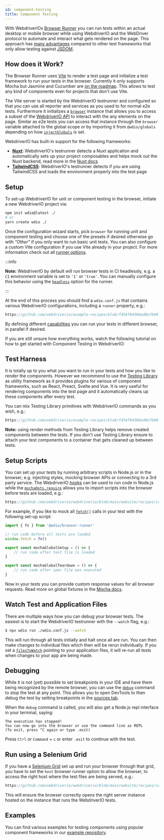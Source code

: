 ```yaml
---
id: component-testing
title: Component Testing
---
```


With WebdriverIOs [Browser Runner](/docs/runner#browser-runner) you can run tests within an actual desktop or mobile browser while using WebdriverIO and the WebDriver protocol to automate and interact what gets rendered on the page. This approach has [many advantages](/docs/runner#browser-runner) compared to other test frameworks that only allow testing against [JSDOM](https://www.npmjs.com/package/jsdom).

## How does it Work?

The Browser Runner uses [Vite](https://vitejs.dev/) to render a test page and initialize a test framework to run your tests in the browser. Currently it only supports Mocha but Jasmine and Cucumber are [on the roadmap](https://github.com/orgs/webdriverio/projects/1). This allows to test any kind of components even for projects that don't use Vite.

The Vite server is started by the WebdriverIO testrunner and configured so that you can use all reporter and services as you used to for normal e2e tests. Furthermore it initializes a [`browser`](/docs/api/browser) instance that allows you to access a subset of the [WebdriverIO API](/docs/api) to interact with the any elements on the page. Similar as e2e tests you can access that instance through the `browser` variable attached to the global scope or by importing it from `@wdio/globals` depending on how [`injectGlobals`](/docs/api/globals) is set.

WebdriverIO has built-in support for the following frameworks:

- [__Nuxt__](https://nuxt.com/): WebdriverIO's testrunner detects a Nuxt application and automatically sets up your project composables and helps mock out the Nuxt backend, read more in the [Nuxt docs](/docs/component-testing/vue#testing-vue-components-in-nuxt)
- [__TailwindCSS__](https://tailwindcss.com/): WebdriverIO's testrunner detects if you are using TailwindCSS and loads the environment properly into the test page

## Setup

To set-up WebdriverIO for unit or component testing in the browser, initiate a new WebdriverIO project via:

```bash
npm init wdio@latest ./
# or
yarn create wdio ./
```

Once the configuration wizard starts, pick `browser` for running unit and component testing and choose one of the presets if desired otherwise go with _"Other"_ if you only want to run basic unit tests. You can also configure a custom Vite configuration if you use Vite already in your project. For more information check out all [runner options](/docs/runner#runner-options).

:::info

__Note:__ WebdriverIO by default will run browser tests in CI headlessly, e.g. a `CI` environment variable is set to `'1'` or `'true'`. You can manually configure this behavior using the [`headless`](/docs/runner#headless) option for the runner.

:::

At the end of this process you should find a `wdio.conf.js` that contains various WebdriverIO configurations, including a `runner` property, e.g.:

```ts reference useHTTPS runmeRepository="git@github.com:webdriverio/example-recipes.git" runmeFileToOpen="component-testing%2FREADME.md"
https://github.com/webdriverio/example-recipes/blob/fd54f94306ed8e7b40f967739164dfe4d6d76b41/wdio.comp.conf.js
```

By defining different [capabilities](/docs/configuration#capabilities) you can run your tests in different browser, in parallel if desired.

If you are still unsure how everything works, watch the following tutorial on how to get started with Component Testing in WebdriverIO:

<LiteYouTubeEmbed
    id="5vp_3tGtnMc"
    title="Getting Started with Component Testing in WebdriverIO"
/>

## Test Harness

It is totally up to you what you want to run in your tests and how you like to render the components. However we recommend to use the [Testing Library](https://testing-library.com/) as utility framework as it provides plugins for various of component frameworks, such as React, Preact, Svelte and Vue. It is very useful for rendering components into the test page and it automatically cleans up these components after every test.

You can mix Testing Library primitives with WebdriverIO commands as you wish, e.g.:

```js reference useHTTPS
https://github.com/webdriverio/example-recipes/blob/fd54f94306ed8e7b40f967739164dfe4d6d76b41/component-testing/svelte-example.js
```

__Note:__ using render methods from Testing Library helps remove created components between the tests. If you don't use Testing Library ensure to attach your test components to a container that gets cleaned up between tests.

## Setup Scripts

You can set up your tests by running arbitrary scripts in Node.js or in the browser, e.g. injecting styles, mocking browser APIs or connecting to a 3rd party service. The WebdriverIO [hooks](/docs/configuration#hooks) can be used to run code in Node.js while the [`mochaOpts.require`](/docs/frameworks#require) allows you to import scripts into the browser before tests are loaded, e.g.:

```js reference useHTTPS
https://github.com/webdriverio/webdriverio/blob/main/website/recipes/component-testing/component-testing.js
```

For example, if you like to mock all [`fetch()`](https://developer.mozilla.org/en-US/docs/Web/API/fetch) calls in your test with the following set-up script:

```js ./fixtures/setup.js
import { fn } from '@wdio/browser-runner'

// run code before all tests are loaded
window.fetch = fn()

export const mochaGlobalSetup = () => {
    // run code after test file is loaded
}

export const mochaGlobalTeardown = () => {
    // run code after spec file was executed
}

```

Now in your tests you can provide custom response values for all browser requests. Read more on global fixtures in the [Mocha docs](https://mochajs.org/#global-fixtures).

## Watch Test and Application Files

There are multiple ways how you can debug your browser tests. The easiest is to start the WebdriverIO testrunner with the `--watch` flag, e.g.:

```sh
$ npx wdio run ./wdio.conf.js --watch
```

This will run through all tests initially and halt once all are run. You can then make changes to individual files which then will be rerun individually. If you set a [`filesToWatch`](/docs/configuration#filestowatch) pointing to your application files, it will re-run all tests when changes to your app are being made.

## Debugging

While it is not (yet) possible to set breakpoints in your IDE and have them being recognized by the remote browser, you can use the [`debug`](/docs/api/browser/debug) command to stop the test at any point. This allows you to open DevTools to then debug the test by setting breakpoints in the [sources tab](https://buddy.works/tutorials/debugging-javascript-efficiently-with-chrome-devtools).

When the `debug` command is called, you will also get a Node.js repl interface in your terminal, saying:

```
The execution has stopped!
You can now go into the browser or use the command line as REPL
(To exit, press ^C again or type .exit)
```

Press `Ctrl` or `Command` + `c` or enter `.exit` to continue with the test.

## Run using a Selenium Grid

If you have a [Selenium Grid](https://www.selenium.dev/documentation/grid/) set up and run your browser through that grid, you have to set the `host` browser runner option to allow the browser, to access the right host where the test files are being served, e.g.:

```js reference useHTTPS
https://github.com/webdriverio/webdriverio/blob/main/website/recipes/selenium-grid/selenium-grid.js
```

This will ensure the browser correctly opens the right server instance hosted on the instance that runs the WebdriverIO tests.

## Examples

You can find various examples for testing components using popular component frameworks in our [example repository](https://github.com/webdriverio/component-testing-examples).
